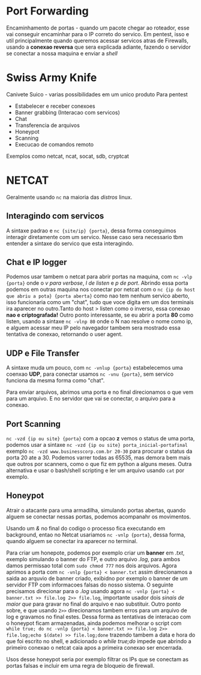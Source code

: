 
# Port Forwarding

Encaminhamento de portas - quando um pacote chegar ao roteador, esse vai conseguir encaminhar para o IP correto do servico.
Em pentest, isso e util principalmente quando queremos acessar servicos atras de Firewalls, usando a **conexao reversa** que sera explicada adiante, fazendo o servidor se conectar a nossa maquina e enviar a *shell*

# Swiss Army Knife

Canivete Suico - varias possibilidades em um unico produto
Para pentest
- Estabelecer e receber conexoes
- Banner grabbing (Interacao com servicos)
- Chat
- Transferencia de arquivos
- Honeypot
- Scanning
- Execucao de comandos remoto

Exemplos como netcat, ncat, socat, sdb, cryptcat

# NETCAT

Geralmente usando `nc` na maioria das *distros* linux.

## Interagindo com servicos

A sintaxe padrao e `nc {site/ip} {porta}`, dessa forma conseguimos interagir diretamente com um servico. Nesse caso sera necessario tbm entender a sintaxe do servico que esta interagindo.

## Chat e IP logger

Podemos usar tambem o netcat para abrir portas na maquina, com `nc -vlp {porta}` onde o *v para verbose*, *l de listen* e *p de port*. Abrindo essa porta podemos em outras maquina nos conectar por netcat com o `nc {ip do host que abriu a pota} {porta aberta}` como nao tem nenhum servico aberto, isso funcionaria como um "chat", tudo que voce digita em um dos terminais ira aparecer no outro.Tanto do host > listen como o inverso, essa conexao **nao e criptografada!** Outro ponto interessante, se eu abrir a porta **80** como listen, usando a sintaxe `nc -vlnp 80` onde o N nao resolve o nome como ip, e alguem acessar meu IP pelo navegador tambem sera mostrado essa tentativa de conexao, retornando o user agent.

## UDP e File Transfer

A sintaxe muda um pouco, com `nc -vnlup {porta}` estabelecemos uma coenxao **UDP**, para conectar usamos `nc -vnu {porta}`, sem servico funciona da mesma forma como "chat".

Para enviar arquivos, abrimos uma porta e no final direcionamos o que vem para um arquivo. E no servidor que vai se conectar, o arquivo para a conexao.

## Port Scanning

`nc -vzd {ip ou site} {porta}` com a opcao **z** vemos o status de uma porta, podemos usar a sintaxe `nc -vzd {ip ou site} porta_inicial-portafinal` exemplo `nc -vzd www.businesscorp.com.br 20-30` para procurar o status da porta 20 ate a 30. Podemos varrer todas as 65535, mas demora bem mais que outros por scanners, como o que fiz em python a alguns meses. Outra alternativa e usar o bash/shell scripting e ler um arquivo usando `cat` por exemplo.

## Honeypot

Atrair o atacante para uma armadilha, simulando portas abertas, quando alguem se conectar nessas portas, podemos acompanahr os movimentos.

Usando um *&* no final do codigo o processo fica executando em background, entao no Netcat usariamos `nc -vnlp {porta}`, dessa forma, quando alguem se conectar ira aparecer no terminal.

Para criar um honepote, podemos por exemplo criar um **banner** em *.txt*, exemplo simulando o banner do FTP, e outro arquivo *.log*, para ambos damos permissao total com `sudo chmod 777` nos dois arquivos.
Agora aprimos a porta com `nc -vnlp {porta} < banner.txt` assim direcionamos a saida ao arquvio de banner criado, exibidno por exemplo o banner de um servidor FTP com informacoes falsas do nosso sistema. O seguinte precisamos direcionar para o *.log* usando agora `nc -vnlp {porta} < banner.txt >> file.log 2>> file.log`,  importante usador dois *sinais de maior que* para gravar no final do arquivo e nao substituir. Outro ponto sobre, e que usando `2>>` direcionamos tambem erros para um arquivo de log e gravamos no final estes. Dessa forma as tentativas de interacao com o honeypot ficam armazenadas, ainda podemos melhorar o script com `while true; do nc -vnlp {porta} < banner.txt >> file.log 2>> file.log;echo $(date) >> file.log;done` trazendo tambem a data e hora do que foi escrito no shell, e adicionado o *while true;do* impede que abrindo a primeiro conexao o netcat caia apos a primeira conexao ser encerrada.

Usos desse honeypot seria por exemplo filtrar os IPs que se conectam as portas falsas e incluir em uma regra de bloqueio de firewall.